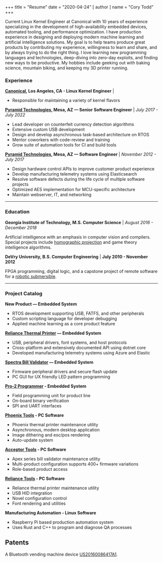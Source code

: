 +++
title = "Resume"
date = "2020-04-24"
[ author ]
  name = "Cory Todd"
+++

Current Linux Kernel Engineer at Canonical with 10 years of experience specializing
in the development of high-availability embedded devices, automated tooling, and performance optimization.
I have production experience in designing and deploying modern machine learning and artificial intelligence solutions.
My goal is to help teams produce great products by contributing my experience, willingness to learn and share, and by always trying
to do the right thing. I love learning new programming languages and technologies, deep-diving into zero-day exploits,
and finding new ways to be productive. My hobbies include geeking out with baking science, mountain biking, and keeping my 3D printer running.

### Experience
**[Canonical](https://canonical.com/), Los Angeles, CA - Linux Kernel Engineer** |

* Responsible for maintaining a variety of kernel flavors

**[Pyramid Technologies](https://pyramidacceptors.com/), Mesa, AZ — Senior Software Engineer** |
_July 2017  - July 2022_

* Lead developer on counterfeit currency detection algorithms
* Extensive custom USB development
* Design and develop asynchronous task-based architecture on RTOS
* Mentor coworkers with code-review and training
* Grow suite of automation tools for CI and build tools

**[Pyramid Technologies](https://pyramidacceptors.com/), Mesa, AZ — Software Engineer** |
_November 2012 - July 2017_

* Design hardware control APIs to improve customer product experience
* Develop manufacturing telemetry systems using Elasticsearch
* Resolve software defects during the life cycle of multiple software projects
* Optimized AES implementation for MCU-specific architecture
* Maintain webserver, IT, and networking

---

### Education
**Georgia Institute of Technology, M.S. Computer Science** |
_August 2016 - December 2018_

Artificial intelligence with an emphasis in computer vision and compilers. Special projects include [homographic projection](https://youtu.be/wEEScOgrnF4) and game theory intelligence algorithms.

**DeVry University, B.S. Computer Engineering** |
__July 2010 - November 2012__

FPGA programming, digital logic, and a capstone project of remote software for a [robotic submersible](https://youtu.be/goIeiu8M6DA).

---

### Project Catalog

**New Product — Embedded System**
* RTOS development supporting USB, FATFS, and other peripherals
* Custom scripting language for developer debugging
* Applied machine learning as a core product feature

**[Reliance Thermal Printer](https://pyramidacceptors.com/products/reliance-thermal-printer) — Embedded System**
* USB, peripheral drivers, font systems, and host protocols
* Cross-platform and extensively documented API using dotnet core
* Developed manufacturing telemetry systems using Azure and Elastic

**[Spectra Bill Validator](https://pyramidacceptors.com/products/spectra-series) — Embedded System**
* Firmware peripheral drivers and secure flash update
* PC GUI for UX friendly LED pattern programming

**[Pro-2 Programmer](https://pyramidacceptors.com/products/pro-2) - Embedded System**
* Field programming unit for product line
* On-board binary verification
* SPI and UART interfaces

**[Phoenix Tools](https://pyramidacceptors.com/app/phoenix-tools) - PC Software**
* Phoenix thermal printer maintenance utility
* Asynchronous, modern desktop application
* Image dithering and esc/pos rendering
* Auto-update system

**[Acceptor Tools](https://pyramidacceptors.com/app/pyramid-acceptor-tools) - PC Software**
* Apex series bill validator maintenance utility
* Multi-product configuration supports 400+ firmware variations
* Role-based product access

**[Reliance Tools](https://pyramidacceptors.com/app/reliance-tools/) - PC Software**
* Reliance thermal printer maintenance utility
* USB HID integration
* Novel configuration control
* Font rendering and utilities

**Manufacturing Automation - Linux Software**
* Raspberry Pi based production automation system
* Uses Rust and C++ to program and diagnose QA processes

## Patents
A Bluetooth vending machine device [US20160086417A1](https://patents.google.com/patent/US20160086417A1/en).
